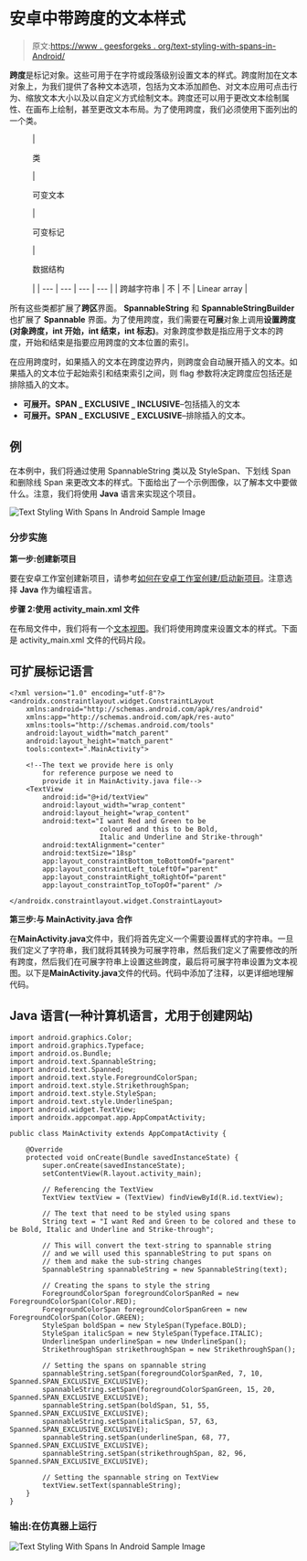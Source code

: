 # 安卓中带跨度的文本样式

> 原文:[https://www . geesforgeks . org/text-styling-with-spans-in-Android/](https://www.geeksforgeeks.org/text-styling-with-spans-in-android/)

**跨度**是标记对象。这些可用于在字符或段落级别设置文本的样式。跨度附加在文本对象上，为我们提供了各种文本选项，包括为文本添加颜色、对文本应用可点击行为、缩放文本大小以及以自定义方式绘制文本。跨度还可以用于更改文本绘制属性、在画布上绘制，甚至更改文本布局。为了使用跨度，我们必须使用下面列出的一个类。

<figure class="table">

| 

类

 | 

可变文本

 | 

可变标记

 | 

数据结构

 |
| --- | --- | --- | --- |
| 跨越字符串 | 不 | 不 | Linear array |

</figure>

所有这些类都扩展了**跨区**界面。 **SpannableString** 和 **SpannableStringBuilder** 也扩展了 **Spannable** 界面。为了使用跨度，我们需要在**可展**对象上调用**设置跨度(对象跨度，int 开始，int 结束，int 标志)**。对象跨度参数是指应用于文本的跨度，开始和结束是指要应用跨度的文本位置的索引。

在应用跨度时，如果插入的文本在跨度边界内，则跨度会自动展开插入的文本。如果插入的文本位于起始索引和结束索引之间，则 flag 参数将决定跨度应包括还是排除插入的文本。

*   **可展开。SPAN _ EXCLUSIVE _ INCLUSIVE**–包括插入的文本
*   **可展开。SPAN _ EXCLUSIVE _ EXCLUSIVE**–排除插入的文本。

## **例**

在本例中，我们将通过使用 SpannableString 类以及 StyleSpan、下划线 Span 和删除线 Span 来更改文本的样式。下面给出了一个示例图像，以了解本文中要做什么。注意，我们将使用 **Java** 语言来实现这个项目。

![Text Styling With Spans In Android Sample Image](img/e2d431682e67304da6cb75148d8b4a37.png)

### **分步实施**

**第一步:创建新项目**

要在安卓工作室创建新项目，请参考[如何在安卓工作室创建/启动新项目](https://www.geeksforgeeks.org/android-how-to-create-start-a-new-project-in-android-studio/)。注意选择 **Java** 作为编程语言。

**步骤 2:使用 activity_main.xml 文件**

在布局文件中，我们将有一个[文本视图](https://www.geeksforgeeks.org/textview-widget-in-android-using-java-with-examples/)。我们将使用跨度来设置文本的样式。下面是 activity_main.xml 文件的代码片段。

## 可扩展标记语言

```
<?xml version="1.0" encoding="utf-8"?>
<androidx.constraintlayout.widget.ConstraintLayout 
    xmlns:android="http://schemas.android.com/apk/res/android"
    xmlns:app="http://schemas.android.com/apk/res-auto"
    xmlns:tools="http://schemas.android.com/tools"
    android:layout_width="match_parent"
    android:layout_height="match_parent"
    tools:context=".MainActivity">

    <!--The text we provide here is only
        for reference purpose we need to
        provide it in MainActivity.java file-->
    <TextView
        android:id="@+id/textView"
        android:layout_width="wrap_content"
        android:layout_height="wrap_content"
        android:text="I want Red and Green to be 
                      coloured and this to be Bold,
                      Italic and Underline and Strike-through"
        android:textAlignment="center"
        android:textSize="18sp"
        app:layout_constraintBottom_toBottomOf="parent"
        app:layout_constraintLeft_toLeftOf="parent"
        app:layout_constraintRight_toRightOf="parent"
        app:layout_constraintTop_toTopOf="parent" />

</androidx.constraintlayout.widget.ConstraintLayout>
```

**第三步:与 MainActivity.java 合作**

在**MainActivity.java**文件中，我们将首先定义一个需要设置样式的字符串。一旦我们定义了字符串，我们就将其转换为可展字符串，然后我们定义了需要修改的所有跨度，然后我们在可展字符串上设置这些跨度，最后将可展字符串设置为文本视图。以下是**MainActivity.java**文件的代码。代码中添加了注释，以更详细地理解代码。

## Java 语言(一种计算机语言，尤用于创建网站)

```
import android.graphics.Color;
import android.graphics.Typeface;
import android.os.Bundle;
import android.text.SpannableString;
import android.text.Spanned;
import android.text.style.ForegroundColorSpan;
import android.text.style.StrikethroughSpan;
import android.text.style.StyleSpan;
import android.text.style.UnderlineSpan;
import android.widget.TextView;
import androidx.appcompat.app.AppCompatActivity;

public class MainActivity extends AppCompatActivity {

    @Override
    protected void onCreate(Bundle savedInstanceState) {
        super.onCreate(savedInstanceState);
        setContentView(R.layout.activity_main);

        // Referencing the TextView
        TextView textView = (TextView) findViewById(R.id.textView);

        // The text that need to be styled using spans
        String text = "I want Red and Green to be colored and these to be Bold, Italic and Underline and Strike-through";

        // This will convert the text-string to spannable string
        // and we will used this spannableString to put spans on 
        // them and make the sub-string changes
        SpannableString spannableString = new SpannableString(text);

        // Creating the spans to style the string
        ForegroundColorSpan foregroundColorSpanRed = new ForegroundColorSpan(Color.RED);
        ForegroundColorSpan foregroundColorSpanGreen = new ForegroundColorSpan(Color.GREEN);
        StyleSpan boldSpan = new StyleSpan(Typeface.BOLD);
        StyleSpan italicSpan = new StyleSpan(Typeface.ITALIC);
        UnderlineSpan underlineSpan = new UnderlineSpan();
        StrikethroughSpan strikethroughSpan = new StrikethroughSpan();

        // Setting the spans on spannable string
        spannableString.setSpan(foregroundColorSpanRed, 7, 10, Spanned.SPAN_EXCLUSIVE_EXCLUSIVE);
        spannableString.setSpan(foregroundColorSpanGreen, 15, 20, Spanned.SPAN_EXCLUSIVE_EXCLUSIVE);
        spannableString.setSpan(boldSpan, 51, 55, Spanned.SPAN_EXCLUSIVE_EXCLUSIVE);
        spannableString.setSpan(italicSpan, 57, 63, Spanned.SPAN_EXCLUSIVE_EXCLUSIVE);
        spannableString.setSpan(underlineSpan, 68, 77, Spanned.SPAN_EXCLUSIVE_EXCLUSIVE);
        spannableString.setSpan(strikethroughSpan, 82, 96, Spanned.SPAN_EXCLUSIVE_EXCLUSIVE);

        // Setting the spannable string on TextView
        textView.setText(spannableString);
    }
}
```

### **输出:在仿真器上运行**

![Text Styling With Spans In Android Sample Image](img/e2d431682e67304da6cb75148d8b4a37.png)